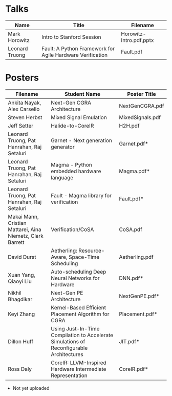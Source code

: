 # Talks
| Name | Title	| Filename |
| ------------ | ------------ | ------------ |
| Mark Horowitz  | Intro to Stanford Session | Horowitz-Intro.pdf,pptx |
| Leonard Truong | Fault: A Python Framework for Agile Hardware Verification | Fault.pdf |



# Posters
| Filename | Student Name | Poster Title	|
| ------------ | ------------ | ------------ |
| Ankita Nayak, Alex Carsello	| Next-Gen CGRA Architecture |  NextGenCGRA.pdf |
| Steven Herbst | Mixed Signal Emulation | MixedSignals.pdf |
| Jeff Setter	| Halide-to-CoreIR |	 H2H.pdf |
| Leonard Truong, Pat Hanrahan, Raj Setaluri | Garnet - Next generation generator | Garnet.pdf* |
| Leonard Truong, Pat Hanrahan, Raj Setaluri | Magma - Python embedded hardware language | Magma.pdf* |
| Leonard Truong, Pat Hanrahan, Raj Setaluri| Fault - Magma library for verification |	 Fault.pdf* |
| Makai Mann, Cristian Mattarei, Aina Niemetz, Clark Barrett| Verification/CoSA | CoSA.pdf |
| David Durst | Aetherling: Resource-Aware, Space-Time Scheduling |	 Aetherling.pdf |
| Xuan Yang, Qiaoyi Liu | Auto-scheduling Deep Neural Networks for Hardware | DNN.pdf* |
| Nikhil Bhagdikar | Next-Gen PE Architecture |			 NextGenPE.pdf* |
| Keyi Zhang | Kernel-Based Efficient Placement Algorithm for CGRA | Placement.pdf* |
| Dillon Huff	| Using Just-In-Time Compilation to Accelerate Simulations of Reconfigurable Architectures | JIT.pdf* |
| Ross Daly	| CoreIR: LLVM-Inspired Hardware Intermediate Representation | CoreIR.pdf* |

* Not yet uploaded
